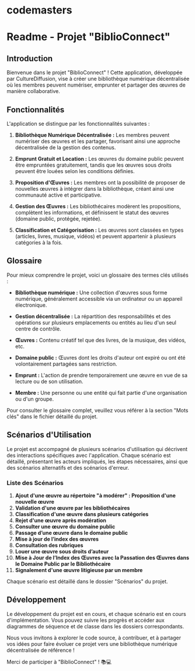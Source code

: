 # codemasters

# Readme - Projet "BiblioConnect"

## Introduction

Bienvenue dans le projet "BiblioConnect" ! Cette application, développée par CultureDiffusion, vise à créer une bibliothèque numérique décentralisée où les membres peuvent numériser, emprunter et partager des œuvres de manière collaborative.

## Fonctionnalités

L'application se distingue par les fonctionnalités suivantes :

1. **Bibliothèque Numérique Décentralisée :** Les membres peuvent numériser des œuvres et les partager, favorisant ainsi une approche décentralisée de la gestion des contenus.

2. **Emprunt Gratuit et Location :** Les œuvres du domaine public peuvent être empruntées gratuitement, tandis que les œuvres sous droits peuvent être louées selon les conditions définies.

3. **Proposition d'Œuvres :** Les membres ont la possibilité de proposer de nouvelles œuvres à intégrer dans la bibliothèque, créant ainsi une communauté active et participative.

4. **Gestion des Œuvres :** Les bibliothécaires modèrent les propositions, complètent les informations, et définissent le statut des œuvres (domaine public, protégée, rejetée).

5. **Classification et Catégorisation :** Les œuvres sont classées en types (articles, livres, musique, vidéos) et peuvent appartenir à plusieurs catégories à la fois.

## Glossaire

Pour mieux comprendre le projet, voici un glossaire des termes clés utilisés :

- **Bibliothèque numérique :** Une collection d'œuvres sous forme numérique, généralement accessible via un ordinateur ou un appareil électronique.

- **Gestion décentralisée :** La répartition des responsabilités et des opérations sur plusieurs emplacements ou entités au lieu d'un seul centre de contrôle.

- **Œuvres :** Contenu créatif tel que des livres, de la musique, des vidéos, etc.

- **Domaine public :** Œuvres dont les droits d'auteur ont expiré ou ont été volontairement partagées sans restriction.

- **Emprunt :** L'action de prendre temporairement une œuvre en vue de sa lecture ou de son utilisation.

- **Membre :** Une personne ou une entité qui fait partie d'une organisation ou d'un groupe.

Pour consulter le glossaire complet, veuillez vous référer à la section "Mots clés" dans le fichier détaillé du projet.

## Scénarios d'Utilisation

Le projet est accompagné de plusieurs scénarios d'utilisation qui décrivent des interactions spécifiques avec l'application. Chaque scénario est détaillé, présentant les acteurs impliqués, les étapes nécessaires, ainsi que des scénarios alternatifs et des scénarios d'erreur.

### Liste des Scénarios

1. **Ajout d'une œuvre au répertoire "à modérer" : Proposition d'une nouvelle œuvre**
2. **Validation d'une œuvre par les bibliothécaires**
3. **Classification d'une œuvre dans plusieurs catégories**
4. **Rejet d'une œuvre après modération**
5. **Consulter une œuvre du domaine public**
6. **Passage d’une œuvre dans le domaine public**
7. **Mise à jour de l’index des œuvres**
8. **Consultation des rubriques**
9. **Louer une œuvre sous droits d’auteur**
10. **Mise à Jour de l’Index des Œuvres avec la Passation des Œuvres dans le Domaine Public par le Bibliothécaire**
11. **Signalement d'une œuvre litigieuse par un membre**

Chaque scénario est détaillé dans le dossier "Scénarios" du projet.

## Développement

Le développement du projet est en cours, et chaque scénario est en cours d'implémentation. Vous pouvez suivre les progrès et accéder aux diagrammes de séquence et de classe dans les dossiers correspondants.

Nous vous invitons à explorer le code source, à contribuer, et à partager vos idées pour faire évoluer ce projet vers une bibliothèque numérique décentralisée de référence !

Merci de participer à "BiblioConnect" ! 📚💻
